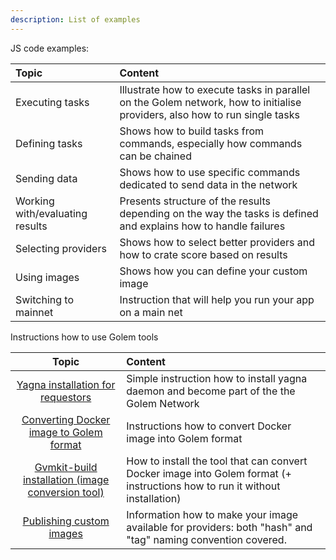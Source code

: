 ```yaml
---
description: List of examples
---
```


JS code examples:

| Topic     |    Content    |
|:----------|:----------------------------------------------|
|Executing tasks | Illustrate how to execute tasks in parallel on the Golem network, how to initialise providers, also how to run single tasks              |
|Defining tasks  | Shows how to build tasks from commands, especially how commands can be chained |
|Sending data    | Shows how to use specific commands dedicated to send data in the network|
|Working with/evaluating results |Presents structure of the results depending on the way the tasks is defined and explains how to handle failures|
|Selecting providers             | Shows how to select better providers and how to crate score based on results|
|Using images                    | Shows how you can define your custom image |
|Switching to mainnet            | Instruction that will help you run your app on a main net |


Instructions how to use Golem tools

| Topic     |    Content    |
|:----------:|:---------------------------------------------|
|[Yagna installation for requestors](./tools/install_yagna.md) | Simple instruction how to install yagna daemon and become part of the the Golem Network |
|[Converting Docker image to Golem format](./tools/converting-an-image.md) | Instructions how to convert Docker image into Golem format   |
|[Gvmkit-build installation (image conversion tool)](./tools/installing-gvmkit-build.md) | How to install the tool that can convert Docker image into Golem format (+ instructions how to run it without installation) |
|[Publishing custom images](./tools/publishing.md)| Information how to make your image available for providers: both "hash" and "tag" naming convention covered.   |






